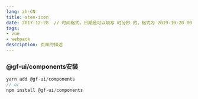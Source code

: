 ```yaml
---
lang: zh-CN
title: sten-icon
date: 2017-12-28  // 时间格式，日期是可以填写 时分秒 的，格式为 2019-10-20 00:00:00。
tags:
- vue
- webpack
description: 页面的描述
---
```


### @gf-ui/components安装


```js
yarn add @gf-ui/components 
// or
npm install @gf-ui/components
```
